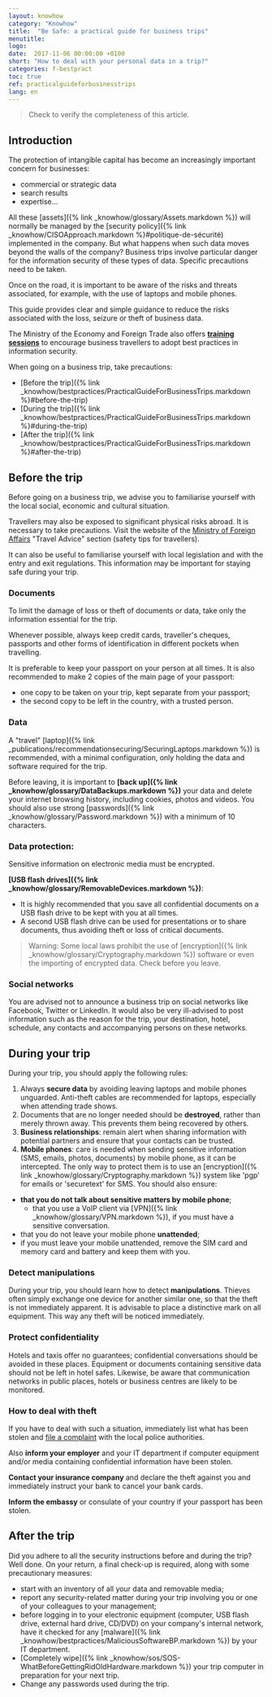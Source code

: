 ```yaml
---
layout: knowhow
category: "Knowhow"
title:  "Be Safe: a practical guide for business trips"
menutitle:
logo:
date:  2017-11-06 00:00:00 +0100
short: "How to deal with your personal data in a trip?"
categories: f-bestpract
toc: true
ref: practicalguideforbusinesstrips
lang: en
---
```


> Check to verify the completeness of this article.

## Introduction
The protection of intangible capital has become an increasingly important concern for businesses:

* commercial or strategic data
* search results
* expertise…

All these [assets]({% link _knowhow/glossary/Assets.markdown %}) will normally be managed by the [security policy]({% link _knowhow/CISOApproach.markdown %}#politique-de-sécurité) implemented in the company. But what happens when such data moves beyond the walls of the company? Business trips involve particular danger for the information security of these types of data. Specific precautions need to be taken.

Once on the road, it is important to be aware of the risks and threats associated, for example, with the use of laptops and mobile phones.

This guide provides clear and simple guidance to reduce the risks associated with the loss, seizure or theft of business data.

The Ministry of the Economy and Foreign Trade also offers **[training sessions](https://www.tradeandinvest.lu/invest-in-luxembourg/)** to encourage business travellers to adopt best practices in information security.

When going on a business trip, take precautions:

* [Before the trip]({% link _knowhow/bestpractices/PracticalGuideForBusinessTrips.markdown %}#before-the-trip)
* [During the trip]({% link _knowhow/bestpractices/PracticalGuideForBusinessTrips.markdown %}#during-the-trip)
* [After the trip]({% link _knowhow/bestpractices/PracticalGuideForBusinessTrips.markdown %}#after-the-trip)

## Before the trip
Before going on a business trip, we advise you to familiarise yourself with the local social, economic and cultural situation.

Travellers may also be exposed to significant physical risks abroad. It is necessary to take precautions. Visit the website of the [Ministry of Foreign Affairs](https://maee.gouvernement.lu/en.html) "Travel Advice" section (safety tips for travellers).

It can also be useful to familiarise yourself with local legislation and with the entry and exit regulations. This information may be important for staying safe during your trip.

### Documents
To limit the damage of loss or theft of documents or data, take only the information essential for the trip.

Whenever possible, always keep credit cards, traveller's cheques, passports and other forms of identification in different pockets when travelling.

It is preferable to keep your passport on your person at all times. It is also recommended to make 2 copies of the main page of your passport:

* one copy to be taken on your trip, kept separate from your passport;
* the second copy to be left in the country, with a trusted person.

### Data
A "travel" [laptop]({% link _publications/recommendationsecuring/SecuringLaptops.markdown %}) is recommended, with a minimal configuration, only holding the data and software required for the trip.

Before leaving, it is important to **[back up]({% link _knowhow/glossary/DataBackups.markdown %})** your data and delete your internet browsing history, including cookies, photos and videos. You should also use strong [passwords]({% link _knowhow/glossary/Password.markdown %}) with a minimum of 10 characters.

### Data protection:
Sensitive information on electronic media must be encrypted.

**[USB flash drives]({% link _knowhow/glossary/RemovableDevices.markdown %})**:

* It is highly recommended that you save all confidential documents on a USB flash drive to be kept with you at all times.
* A second USB flash drive can be used for presentations or to share documents, thus avoiding theft or loss of critical documents.

> Warning: Some local laws prohibit the use of [encryption]({% link _knowhow/glossary/Cryptography.markdown %}) software or even the importing of encrypted data. Check before you leave.

### Social networks
You are advised not to announce a business trip on social networks like Facebook, Twitter or LinkedIn. It would also be very ill-advised to post information such as the reason for the trip, your destination, hotel, schedule, any contacts and accompanying persons on these networks.

## During your trip
During your trip, you should apply the following rules:

1. Always **secure data** by avoiding leaving laptops and mobile phones unguarded. Anti-theft cables are recommended for laptops, especially when attending trade shows.
2. Documents that are no longer needed should be **destroyed**, rather than merely thrown away. This prevents them being recovered by others.
3. **Business relationships**: remain alert when sharing information with potential partners and ensure that your contacts can be trusted.
4. **Mobile phones**: care is needed when sending sensitive information (SMS, emails, photos, documents) by mobile phone, as it can be intercepted. The only way to protect them is to use an [encryption]({% link _knowhow/glossary/Cryptography.markdown %}) system like 'pgp' for emails or 'securetext' for SMS. You should also ensure:

* **that you do not talk about sensitive matters by mobile phone**;
  * that you use a VoIP client via [VPN]({% link _knowhow/glossary/VPN.markdown %}), if you must have a sensitive conversation.
* that you do not leave your mobile phone **unattended**;
* if you must leave your mobile unattended, remove the SIM card and memory card and battery and keep them with you.

### Detect manipulations
During your trip, you should learn how to detect **manipulations**. Thieves often simply exchange one device for another similar one, so that the theft is not immediately apparent. It is advisable to place a distinctive mark on all equipment. This way any theft will be noticed immediately.

### Protect confidentiality
Hotels and taxis offer no guarantees; confidential conversations should be avoided in these places. Equipment or documents containing sensitive data should not be left in hotel safes. Likewise, be aware that communication networks in public places, hotels or business centres are likely to be monitored.

### How to deal with theft
If you have to deal with such a situation, immediately list what has been stolen and [file a complaint](/publications/FilingAComplaint.html) with the local police authorities.

Also **inform your employer** and your IT department if computer equipment and/or media containing confidential information have been stolen.

**Contact your insurance company** and declare the theft against you and immediately instruct your bank to cancel your bank cards.

**Inform the embassy** or consulate of your country if your passport has been stolen.

## After the trip
Did you adhere to all the security instructions before and during the trip? Well done. On your return, a final check-up is required, along with some precautionary measures:

* start with an inventory of all your data and removable media;
* report any security-related matter during your trip involving you or one of your colleagues to your management;
* before logging in to your electronic equipment (computer, USB flash drive, external hard drive, CD/DVD) on your company's internal network, have it checked for any [malware]({% link _knowhow/bestpractices/MaliciousSoftwareBP.markdown %}) by your IT department.
* [Completely wipe]({% link _knowhow/sos/SOS-WhatBeforeGettingRidOldHardware.markdown %}) your trip computer in preparation for your next trip.
* Change any passwords used during the trip.
